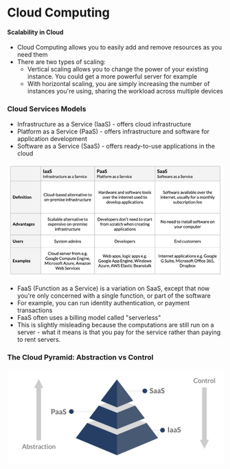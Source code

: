 # Cloud Computing

#### Scalability in Cloud
* Cloud Computing allows you to easily add and remove resources as you need them
* There are two types of scaling:
    * Vertical scaling allows you to change the power of your existing instance. You could get a more powerful server for example
    * With horizontal scaling, you are simply increasing the number of instances you're using, sharing the workload across multiple devices

### Cloud Services Models
* Infrastructure as a Service (IaaS) - offers cloud infrastructure
* Platform as a Service (PaaS) - offers infrastructure and software for application development
* Software as a Service (SaaS) - offers ready-to-use applications in the cloud

![Cloud Services Models](https://github.com/IsaacMwendwa/Data-Engineering-Track-DataCamp/blob/main/Images/Cloud-Services-Models.PNG "Cloud Services Models")

* FaaS (Function as a Service) is a variation on SaaS, except that now you're only concerned with a single function, or part of the software
* For example, you can run identity authentication, or payment transactions
* FaaS often uses a billing model called "serverless"
* This is slightly misleading because the computations are still run on a server - what it means is that you pay for the service rather than paying to rent servers. 

### The Cloud Pyramid: Abstraction vs Control
![Cloud Pyramid](https://github.com/IsaacMwendwa/Data-Engineering-Track-DataCamp/blob/main/Images/Cloud-Pyramid.PNG "Cloud Pyramid")

